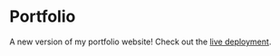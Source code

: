 # Portfolio

A new version of my portfolio website! Check out the [live deployment](https://cybercoder-nishant.dev).
